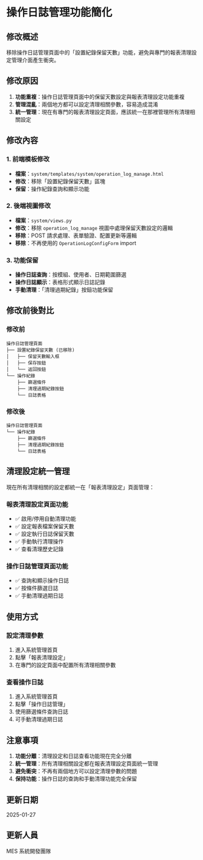 # 操作日誌管理功能簡化

## 修改概述
移除操作日誌管理頁面中的「設置紀錄保留天數」功能，避免與專門的報表清理設定管理介面產生衝突。

## 修改原因
1. **功能重複**：操作日誌管理頁面中的保留天數設定與報表清理設定功能重複
2. **管理混亂**：兩個地方都可以設定清理相關參數，容易造成混淆
3. **統一管理**：現在有專門的報表清理設定頁面，應該統一在那裡管理所有清理相關設定

## 修改內容

### 1. 前端模板修改
- **檔案**：`system/templates/system/operation_log_manage.html`
- **修改**：移除「設置紀錄保留天數」區塊
- **保留**：操作紀錄查詢和顯示功能

### 2. 後端視圖修改
- **檔案**：`system/views.py`
- **修改**：移除 `operation_log_manage` 視圖中處理保留天數設定的邏輯
- **移除**：POST 請求處理、表單驗證、配置更新等邏輯
- **移除**：不再使用的 `OperationLogConfigForm` import

### 3. 功能保留
- **操作日誌查詢**：按模組、使用者、日期範圍篩選
- **操作日誌顯示**：表格形式顯示日誌記錄
- **手動清理**：「清理過期紀錄」按鈕功能保留

## 修改前後對比

### 修改前
```
操作日誌管理頁面
├── 設置紀錄保留天數 (已移除)
│   ├── 保留天數輸入框
│   ├── 保存按鈕
│   └── 返回按鈕
└── 操作紀錄
    ├── 篩選條件
    ├── 清理過期紀錄按鈕
    └── 日誌表格
```

### 修改後
```
操作日誌管理頁面
└── 操作紀錄
    ├── 篩選條件
    ├── 清理過期紀錄按鈕
    └── 日誌表格
```

## 清理設定統一管理

現在所有清理相關的設定都統一在「報表清理設定」頁面管理：

### 報表清理設定頁面功能
- ✅ 啟用/停用自動清理功能
- ✅ 設定報表檔案保留天數
- ✅ 設定執行日誌保留天數
- ✅ 手動執行清理操作
- ✅ 查看清理歷史記錄

### 操作日誌管理頁面功能
- ✅ 查詢和顯示操作日誌
- ✅ 按條件篩選日誌
- ✅ 手動清理過期日誌

## 使用方式

### 設定清理參數
1. 進入系統管理首頁
2. 點擊「報表清理設定」
3. 在專門的設定頁面中配置所有清理相關參數

### 查看操作日誌
1. 進入系統管理首頁
2. 點擊「操作日誌管理」
3. 使用篩選條件查詢日誌
4. 可手動清理過期日誌

## 注意事項

1. **功能分離**：清理設定和日誌查看功能現在完全分離
2. **統一管理**：所有清理相關設定都在報表清理設定頁面統一管理
3. **避免衝突**：不再有兩個地方可以設定清理參數的問題
4. **保持功能**：操作日誌的查詢和手動清理功能完全保留

## 更新日期
2025-01-27

## 更新人員
MES 系統開發團隊
